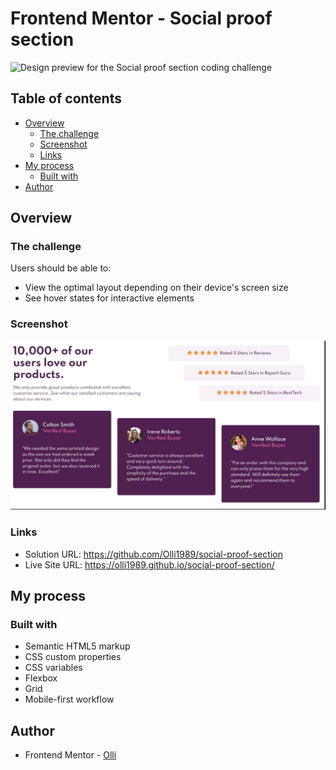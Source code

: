 # Frontend Mentor - Social proof section

![Design preview for the Social proof section coding challenge](./design/desktop-preview.jpg)

## Table of contents

- [Overview](#overview)
  - [The challenge](#the-challenge)
  - [Screenshot](#screenshot)
  - [Links](#links)
- [My process](#my-process)
  - [Built with](#built-with)
- [Author](#author)

## Overview

### The challenge

Users should be able to:

- View the optimal layout depending on their device's screen size
- See hover states for interactive elements

### Screenshot

![](./images/project-screenshot.jpg)

### Links

- Solution URL: https://github.com/Olli1989/social-proof-section
- Live Site URL: https://olli1989.github.io/social-proof-section/

## My process

### Built with

- Semantic HTML5 markup
- CSS custom properties
- CSS variables
- Flexbox
- Grid
- Mobile-first workflow

## Author

- Frontend Mentor - [Olli](https://www.frontendmentor.io/profile/Olli1989)
